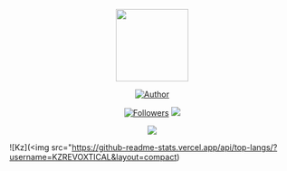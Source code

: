 <p align="center"><img src="https://avatars.githubusercontent.com/u/80184758?s=400&u=c8438113ec47d10f58e51934c129459dcb3b876a&v=4"width="128" height="128"/></p>
<p align="center">
<a href="https://github.com/KZREVOXTICAL"><img title="Author" src="https://img.shields.io/badge/Author-kzrevoxtical-green.svg?style=for-the-badge&logo=github"></a>
</p>
<p align="center">
<a href="https://github.com/KZREVOXTICAL/followers"><img title="Followers" src="https://img.shields.io/github/followers/KZREVOXTICAL?color=blue&style=flat-square"></a>
<img src="https://komarev.com/ghpvc/?username=KZREVOXTICAL"/></p>
<p align="center">
<img src="https://github-readme-stats.vercel.app/api?username=KZREVOXTICAL&show_icons=true&theme=default"/>
</p>


![Kz](<img src="https://github-readme-stats.vercel.app/api/top-langs/?username=KZREVOXTICAL&layout=compact)
